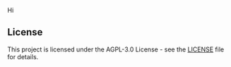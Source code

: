 Hi
## License
This project is licensed under the AGPL-3.0 License - see the [LICENSE](LICENSE) file for details.
